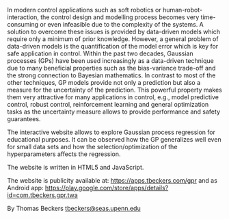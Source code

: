 In modern control applications such as soft robotics or human-robot-interaction, the control design and modelling process becomes very time-consuming or even infeasible due to the complexity of the systems. A solution to overcome these issues is provided by data-driven models which require only a minimum of prior knowledge.
However, a general problem of data-driven models is the quantification of the model error which is key for safe application in control. Within the past two decades, Gaussian processes (GPs) have been used increasingly as a data-driven technique due to many beneficial properties such as the bias-variance trade-off and the strong connection to Bayesian mathematics. In contrast to most of the other techniques, GP models provide not only a prediction but also a measure for the uncertainty of the prediction. This powerful property makes them very attractive for many applications in control, e.g., model predictive control, robust control, reinforcement learning and general optimization tasks as the uncertainty measure allows to provide performance and safety guarantees.

The interactive website allows to explore Gaussian process regression for educational purposes. It can be observed how the GP generalizes well even for small data sets and how the selection/optimization of the hyperparameters affects the regression.

The website is written in HTML5 and JavaScript. 

The website is publicity available at: https://apps.tbeckers.com/gpr
and as Android app: https://play.google.com/store/apps/details?id=com.tbeckers.gpr.twa

By Thomas Beckers
tbeckers@seas.upenn.edu
